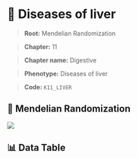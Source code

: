 # 🧪 Diseases of liver

> **Root:** Mendelian Randomization

> **Chapter:** 11  

> **Chapter name:** Digestive

> **Phenotype:** Diseases of liver  

> **Code:** `K11_LIVER`

## 🧬 Mendelian Randomization  

<img src="/MR/Figures/Forward/K11_LIVER.png"/>

## 📊 Data Table

<CsvTableMRF src="/MR_Data/Forward/K11_LIVER.csv"/>
